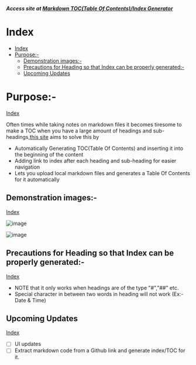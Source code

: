 **_Access site at <a href="https://markdownindexgenerator.netlify.app/" target="_blank">Markdown TOC(Table Of Contents)/Index Generator</a>_**

# Index
 - [Index](#index)
 - [Purpose:-](#purpose-)
   - [Demonstration images:-](#demonstration-images-)
   - [Precautions for Heading so that Index can be properly generated:-](#precautions-for-heading-so-that-index-can-be-properly-generated-)
   - [Upcoming Updates](#upcoming-updates)


# Purpose:-
[Index](#index)

Often times while taking notes on markdown files it becomes tiresome to make a TOC when you have a large amount of headings and sub-headings,<a href="https://markdownindexgenerator.netlify.app/" target="_blank">this site</a> aims to solve this by
- Automatically Generating TOC(Table Of Contents) and inserting it into the beginning of the content
- Adding link to index after each heading and sub-heading for easier navigation
- Lets you upload local markdown files and generates a Table Of Contents for it automatically


## Demonstration images:-
[Index](#index)

![image](https://github.com/xmp-er/Markdown-index/assets/107166230/ea5f779f-1300-4132-a217-6c8ab0426be1)

![image](https://github.com/xmp-er/Markdown-TOC-Generator/assets/107166230/a1b73564-7a63-46cf-b407-8d30385b5f8e)

## Precautions for Heading so that Index can be properly generated:-
[Index](#index)
 

- NOTE that it only works when headings are of the type "#","##" etc.
- Special character in between two words in heading will not work (Ex:-Date & Time)

## Upcoming Updates
[Index](#index)
 
- [ ] UI updates
- [ ] Extract markdown code from a Github link and generate index/TOC for it.
